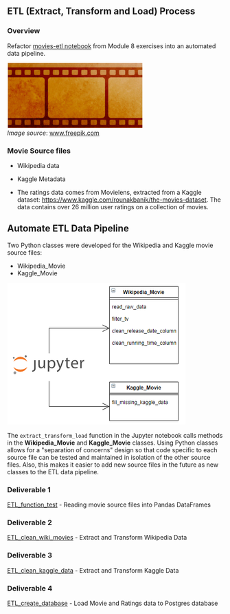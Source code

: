 ## ETL (Extract, Transform and Load) Process

### Overview
Refactor [movies-etl notebook](movies-etl.ipynb) from Module 8 exercises into an automated data pipeline.

![](images/film_strip.png)<br/>
*Image source*: www.freepik.com

### Movie Source files 
- Wikipedia data

- Kaggle Metadata

- The ratings data comes from Movielens, extracted from a Kaggle dataset:
<a href="https://www.kaggle.com/rounakbanik/the-movies-dataset" target="_blank">https://www.kaggle.com/rounakbanik/the-movies-dataset</a>. The data contains over 26 million user ratings on a collection of movies.


## Automate ETL Data Pipeline

Two Python classes were developed for the Wikipedia and Kaggle movie source files:
- Wikipedia_Movie
- Kaggle_Movie

![](images/Movies-etl-class-diagram.png)


The `extract_transform_load` function in the Jupyter notebook calls methods in the **Wikipedia_Movie** and **Kaggle_Movie** classes. Using Python classes allows for a "separation of concerns" design so that code specific to each source file can be tested and maintained in isolation of the other source files. Also, this makes it easier to add new source files in the future as new classes to the ETL data pipeline.

### Deliverable 1
[ETL_function_test](ETL_function_test.ipynb) - Reading movie source files into Pandas DataFrames


### Deliverable 2 
[ETL_clean_wiki_movies](ETL_clean_wiki_movies.ipynb) - Extract and Transform Wikipedia Data


### Deliverable 3
[ETL_clean_kaggle_data](ETL_clean_kaggle_data.ipynb) - Extract and Transform Kaggle Data


### Deliverable 4
[ETL_create_database](ETL_create_database.ipynb) - Load Movie and Ratings data to Postgres database





